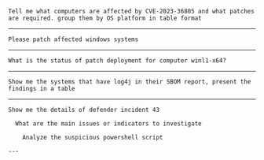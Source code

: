 ```
Tell me what computers are affected by CVE-2023-36805 and what patches are required. group them by OS platform in table format
```
---
```
Please patch affected windows systems
```
---
```
What is the status of patch deployment for computer winl1-x64?
```
---
```
Show me the systems that have log4j in their SBOM report, present the findings in a table
```
---
```
Show me the details of defender incident 43
```
```
  What are the main issues or indicators to investigate
```
        Analyze the suspicious powershell script    
```
---


